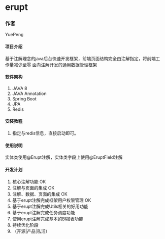 # erupt
### 作者
YuePeng

#### 项目介绍
基于注解理念的java后台快速开发框架，前端页面结构完全由注解指定，将前端工作量减少至零
面向注解开发的通用数据管理框架

#### 软件架构
1. JAVA 8
2. JAVA Annotation
3. Spring Boot
4. JPA
5. Redis

#### 安装教程
1. 指定与redis信息，直接启动即可。

#### 使用说明
实体类使用@Erupt注解，实体类字段上使用@EruptField注解

#### 开发计划
1. 核心注解功能 OK
2. 注解与页面的集成 OK
3. 注解、数据、页面的集成 OK
4. 基于erupt注解完成框架用户权限管理 OK
5. 基于erupt注解完成Utils相关的好用功能
6. 基于erupt注解完成任务调度功能
7. 使用erupt注解完成基本的BI报表功能
8. 持续优化阶段
9. （开源|产品|私活）